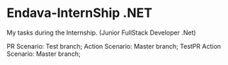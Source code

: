 # Endava-InternShip .NET
My tasks during the Internship. (Junior FullStack Developer .Net)

PR Scenario: Test branch;
Action Scenario: Master branch;
TestPR
Action Scenario: Master branch;

